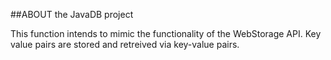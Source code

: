 ##ABOUT the JavaDB project

This function intends to mimic the functionality of the WebStorage API. Key value pairs are stored and retreived via key-value pairs.
